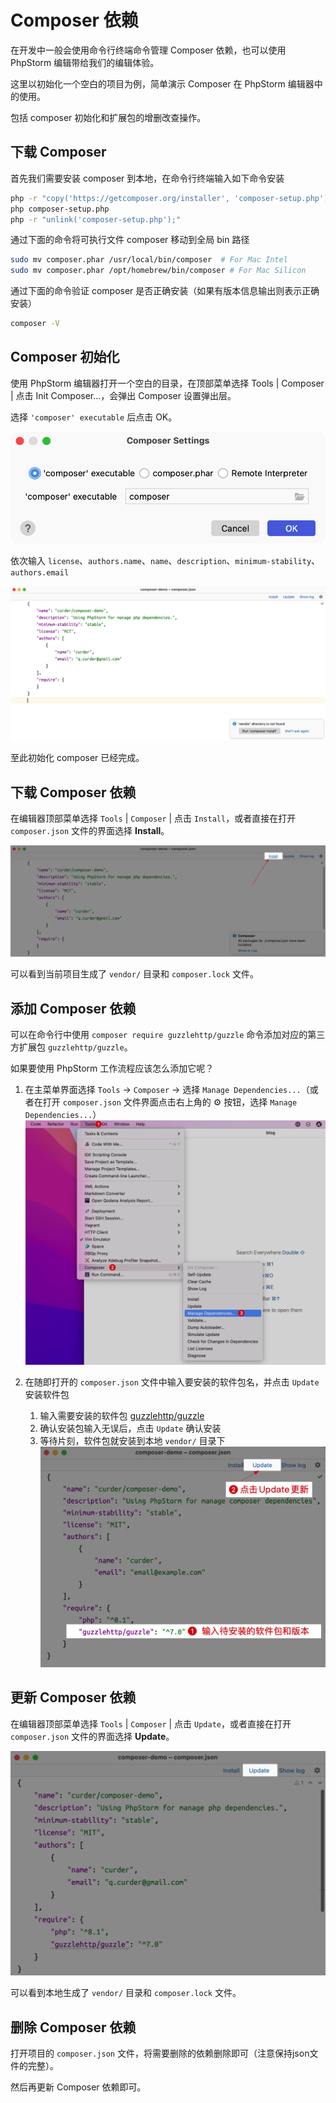 # Composer 依赖

在开发中一般会使用命令行终端命令管理 Composer 依赖，也可以使用 PhpStorm 编辑带给我们的编辑体验。

这里以初始化一个空白的项目为例，简单演示 Composer 在 PhpStorm 编辑器中的使用。

包括 composer 初始化和扩展包的增删改查操作。

## 下载 Composer

首先我们需要安装 composer 到本地，在命令行终端输入如下命令安装

```bash
php -r "copy('https://getcomposer.org/installer', 'composer-setup.php');"
php composer-setup.php
php -r "unlink('composer-setup.php');"
```

通过下面的命令将可执行文件 composer 移动到全局 bin 路径

```bash
sudo mv composer.phar /usr/local/bin/composer  # For Mac Intel
sudo mv composer.phar /opt/homebrew/bin/composer # For Mac Silicon
```

通过下面的命令验证 composer 是否正确安装（如果有版本信息输出则表示正确安装）

```bash
composer -V
```

## Composer 初始化

使用 PhpStorm 编辑器打开一个空白的目录，在顶部菜单选择 Tools | Composer | 点击 Init Composer...，会弹出 Composer 设置弹出层。

选择 `'composer' executable` 后点击 OK。

![](./images/composer-dependencies/using-composer-executable.png)

依次输入 `license`、`authors.name`、`name`、`description`、`minimum-stability`、`authors.email`

![](./images/composer-dependencies/fill-composer-infomation.png)

至此初始化 composer 已经完成。

## 下载 Composer 依赖

在编辑器顶部菜单选择 `Tools` | `Composer` | 点击 `Install`，或者直接在打开 `composer.json` 文件的界面选择 **Install**。

![](./images/composer-dependencies/install-php-dependencies.png)

可以看到当前项目生成了 `vendor/` 目录和 `composer.lock` 文件。

## 添加 Composer 依赖

可以在命令行中使用 `composer require guzzlehttp/guzzle` 命令添加对应的第三方扩展包 `guzzlehttp/guzzle`。

如果要使用 PhpStorm 工作流程应该怎么添加它呢？

1. 在主菜单界面选择 `Tools` -> `Composer` -> 选择 `Manage Dependencies...`（或者在打开 `composer.json` 文件界面点击右上角的
   ⚙️ 按钮，选择 `Manage Dependencies...`）
   ![](./images/composer-dependencies/add-compose-dependencies-using-manage-dependencies.png)

2. 在随即打开的 `composer.json` 文件中输入要安装的软件包名，并点击 `Update` 安装软件包
    1. 输入需要安装的软件包 [guzzlehttp/guzzle](https://github.com/guzzle/guzzle)
    2. 确认安装包输入无误后，点击 `Update` 确认安装
    3. 等待片刻，软件包就安装到本地 `vendor/` 目录下
       ![](./images/composer-dependencies/enter-install-package-name-and-update.png)

## 更新 Composer 依赖

在编辑器顶部菜单选择 `Tools` | `Composer` | 点击 `Update`，或者直接在打开 `composer.json` 文件的界面选择 **Update**。

![](./images/composer-dependencies/update-php-dependencies.png)

可以看到本地生成了 `vendor/` 目录和 `composer.lock` 文件。

## 删除 Composer 依赖

打开项目的 `composer.json` 文件，将需要删除的依赖删除即可（注意保持json文件的完整）。

然后再更新 Composer 依赖即可。
